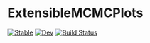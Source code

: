 # ExtensibleMCMCPlots

[![Stable](https://img.shields.io/badge/docs-stable-blue.svg)](https://JuliaDiffusionBayes.github.io/ExtensibleMCMCPlots.jl/stable)
[![Dev](https://img.shields.io/badge/docs-dev-blue.svg)](https://JuliaDiffusionBayes.github.io/ExtensibleMCMCPlots.jl/dev)
[![Build Status](https://travis-ci.com/JuliaDiffusionBayes/ExtensibleMCMCPlots.jl.svg?branch=master)](https://travis-ci.com/JuliaDiffusionBayes/ExtensibleMCMCPlots.jl)

